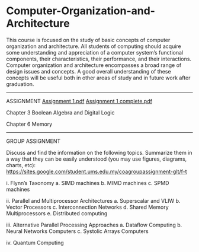 # Computer-Organization-and-Architecture
This course is focused on the study of basic concepts of computer organization and architecture. All students of computing should acquire some understanding and appreciation of a computer system’s functional components, their characteristics, their performance, and their interactions. Computer organization and architecture encompasses a broad range of design issues and concepts. A good overall understanding of these concepts will be useful both in other areas of study and in future work after graduation.

---------------------------------------------------------------------------------------------------------------------------------------------------------------------------------

ASSIGNMENT [Assignment 1.pdf](https://github.com/kitkatlky/Computer-Organization-and-Architecture/files/7597454/Assignment.1.pdf)
           [Assignment 1 complete.pdf](https://github.com/kitkatlky/Computer-Organization-and-Architecture/files/7597485/Assignment.1.complete.pdf)

Chapter 3 Boolean Algebra and Digital Logic

Chapter 6 Memory

---------------------------------------------------------------------------------------------------------------------------------------------------------------------------------

GROUP ASSIGNMENT

Discuss and find the information on the following topics. Summarize them in a way that they can be easily understood (you may use figures, diagrams, charts, etc):
https://sites.google.com/student.ums.edu.my/coagroupassignment-glt/f-t

i.	Flynn’s Taxonomy
    a.	SIMD machines
    b.	MIMD machines
    c.	SPMD machines

ii.	Parallel and Multiprocessor Architectures
    a.	Superscalar and VLIW
    b.	Vector Processors
    c.	Interconnection Networks
    d.	Shared Memory Multiprocessors
    e.	Distributed computing
    
iii.	Alternative Parallel Processing Approaches
    a.	Dataflow Computing
    b.	Neural Networks Computers
    c.	Systolic Arrays Computers
    
iv.	Quantum Computing
